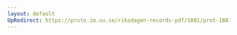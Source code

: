 ```yaml
---
layout: default
UpRedirect: https://pruto.im.uu.se/riksdagen-records-pdf/1881/prot-1881--ak--011/prot-1881--ak--011_001.pdf
---
```

